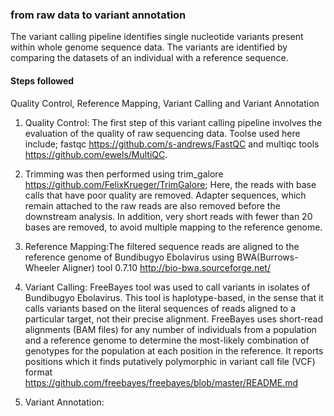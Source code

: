 ### from raw data to variant annotation
The variant calling pipeline identifies single nucleotide variants present within whole genome sequence data. The variants are identified by comparing the datasets of an individual with a reference sequence.
#### Steps followed
Quality Control,
Reference Mapping,
Variant Calling and
Variant Annotation

1. Quality Control: The first step of this variant calling pipeline involves the evaluation of the quality of raw sequencing data. Toolse used here include; fastqc https://github.com/s-andrews/FastQC and multiqc tools https://github.com/ewels/MultiQC. 

2. Trimming was then performed using trim_galore https://github.com/FelixKrueger/TrimGalore; Here, the reads with base calls that have poor quality are removed. Adapter sequences, which remain attached to the raw reads are also removed before the downstream analysis. In addition, very short reads with fewer than 20 bases are removed, to avoid multiple mapping to the reference genome.

3. Reference Mapping:The filtered sequence reads are aligned to the reference genome of Bundibugyo Ebolavirus using BWA(Burrows-Wheeler Aligner) tool 0.7.10 http://bio-bwa.sourceforge.net/

4. Variant Calling: FreeBayes tool was used to call variants in isolates of Bundibugyo Ebolavirus. This tool is haplotype-based, in the sense that it calls variants based on the literal sequences of reads aligned to a particular target, not their precise alignment. FreeBayes uses short-read alignments (BAM files) for any number of individuals from a population and a reference genome to determine the most-likely combination of genotypes for the population at each position in the reference. It reports positions which it finds putatively polymorphic in variant call file (VCF) format https://github.com/freebayes/freebayes/blob/master/README.md

5. Variant Annotation: 

